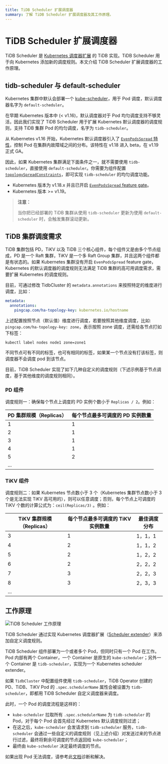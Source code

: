 ```yaml
---
title: TiDB Scheduler 扩展调度器
summary: 了解 TiDB Scheduler 扩展调度器及其工作原理。
---
```


# TiDB Scheduler 扩展调度器

TiDB Scheduler 是 [Kubernetes 调度器扩展](https://github.com/kubernetes/design-proposals-archive/blob/main/scheduling/scheduler_extender.md) 的 TiDB 实现。TiDB Scheduler 用于向 Kubernetes 添加新的调度规则。本文介绍 TiDB Scheduler 扩展调度器的工作原理。

## tidb-scheduler 与 default-scheduler

Kubernetes 集群中默认会部署一个 [kube-scheduler](https://kubernetes.io/zh/docs/concepts/scheduling-eviction/kube-scheduler/)，用于 Pod 调度，默认调度器名字为 `default-scheduler`。

在早期 Kubernetes 版本中 (< v1.16)，默认调度器对于 Pod 均匀调度支持不够灵活，因此我们实现了 TiDB Scheduler 用于扩展 Kubernetes 默认调度器的调度规则，支持 TiDB 集群 Pod 的均匀调度，名字为 `tidb-scheduler`。

从 Kubernetes v1.16 开始，Kubernetes 默认调度器引入了 [`EvenPodsSpread` 特性](https://kubernetes.io/docs/concepts/workloads/pods/pod-topology-spread-constraints/)，控制 Pod 在集群内故障域之间的分布。该特性在 v1.18 进入 beta，在 v1.19 正式 GA。

因此，如果 Kubernetes 集群满足下面条件之一，就不需要使用 `tidb-scheduler`，直接使用 `default-scheduler`。你需要为组件配置 [`topologySpreadConstraints`](configure-a-tidb-cluster.md#通过-topologyspreadconstraints-实现-pod-均匀分布)，即可实现 `tidb-scheduler` 的均匀调度功能。

- Kubernetes 版本为 v1.18.x 并且已开启 [`EvenPodsSpread` feature gate](https://kubernetes.io/docs/reference/command-line-tools-reference/feature-gates/)。
- Kubernetes 版本 >= v1.19。

> **注意：**
>
> 当你把已经部署的 TiDB 集群从使用 `tidb-scheduler` 更新为使用 `default-scheduler` 时，会触发集群滚动更新。

## TiDB 集群调度需求

TiDB 集群包括 PD，TiKV 以及 TiDB 三个核心组件，每个组件又是由多个节点组成，PD 是一个 Raft 集群，TiKV 是一个多 Raft Group 集群，并且这两个组件都是有状态的。如果 Kubernetes 集群没有开启 `EvenPodsSpread` feature gate，Kubernetes 的默认调度器的调度规则无法满足 TiDB 集群的高可用调度需求，需要扩展 Kubernetes 的调度规则。

目前，可通过修改 TidbCluster 的 `metadata.annotations` 来按照特定的维度进行调度，比如：


```yaml
metadata:
  annotations:
    pingcap.com/ha-topology-key: kubernetes.io/hostname
```

上述配置按照节点（默认值）维度进行调度，若要按照其他维度调度，比如: `pingcap.com/ha-topology-key: zone`，表示按照 zone 调度，还需给各节点打如下标签：


```shell
kubectl label nodes node1 zone=zone1
```

不同节点可有不同的标签，也可有相同的标签，如果某一个节点没有打该标签，则调度器不会调度 pod 到该节点。

目前，TiDB Scheduler 实现了如下几种自定义的调度规则（下述示例基于节点调度，基于其他维度的调度规则相同）。

### PD 组件

调度规则一：确保每个节点上调度的 PD 实例个数小于 `Replicas / 2`。例如：

| PD 集群规模（Replicas）  | 每个节点最多可调度的 PD 实例数量 |
| ------------- | ------------- |
| 1  | 1  |
| 2  | 1  |
| 3  | 1  |
| 4  | 1  |
| 5  | 2  |
| ...  |   |

### TiKV 组件

调度规则二：如果 Kubernetes 节点数小于 3 个（Kubernetes 集群节点数小于 3 个是无法实现 TiKV 高可用的），则可以任意调度；否则，每个节点上可调度的 TiKV 个数的计算公式为：`ceil(Replicas/3)` 。例如：

| TiKV 集群规模（Replicas）  | 每个节点最多可调度的 TiKV 实例数量 | 最佳调度分布 |
| ------------- | ------------- | ------------- |
| 3  | 1  | 1，1，1  |
| 4  | 2  | 1，1，2  |
| 5  | 2  | 1，2，2  |
| 6  | 2  | 2，2，2  |
| 7  | 3  | 2，2，3  |
| 8  | 3  | 2，3，3  |
| ...  |   |   |

## 工作原理

![TiDB Scheduler 工作原理](https://docs-download.pingcap.com/media/images/tidb-in-kubernetes/tidb-scheduler-overview.png)

TiDB Scheduler 通过实现 Kubernetes 调度器扩展（[Scheduler extender](https://github.com/kubernetes/design-proposals-archive/blob/main/scheduling/scheduler_extender.md)）来添加自定义调度规则。

TiDB Scheduler 组件部署为一个或者多个 Pod，但同时只有一个 Pod 在工作。Pod 内部有两个 Container，一个 Container 是原生的 `kube-scheduler`；另外一个 Container 是 `tidb-scheduler`，实现为一个 Kubernetes scheduler extender。

如果 `TidbCluster` 中配置组件使用 `tidb-scheduler`，TiDB Operator 创建的 PD、TiDB、TiKV Pod 的 `.spec.schedulerName` 属性会被设置为 `tidb-scheduler`，即都用 TiDB Scheduler 自定义调度器来调度。

此时，一个 Pod 的调度流程是这样的：

- `kube-scheduler` 拉取所有 `.spec.schedulerName` 为 `tidb-scheduler` 的 Pod，对于每个 Pod 会首先经过 Kubernetes 默认调度规则过滤；
- 在这之后，`kube-scheduler` 会发请求到 `tidb-scheduler` 服务，`tidb-scheduler` 会通过一些自定义的调度规则（见上述介绍）对发送过来的节点进行过滤，最终将剩余可调度的节点返回给 `kube-scheduler`；
- 最终由 `kube-scheduler` 决定最终调度的节点。

如果出现 Pod 无法调度，请参考此[文档](deploy-failures.md#pod-处于-pending-状态)诊断和解决。
